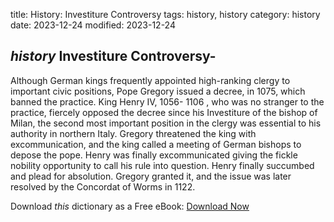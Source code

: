 title: History: Investiture Controversy
tags: history, history
category: history
date: 2023-12-24
modified: 2023-12-24

## _history_  Investiture Controversy-
Although German kings frequently
  appointed high-ranking clergy to important civic positions, Pope
  Gregory issued a decree, in   1075,
 which banned the practice.
  King Henry IV,   1056-
1106
, who was no stranger to the
  practice, fiercely opposed the decree since his Investiture of the
  bishop of Milan, the second most important position in the clergy
  was essential to his authority in northern Italy.  Gregory
  threatened the king with excommunication, and the king called a
  meeting of German bishops to depose the pope.   Henry was finally
  excommunicated giving the fickle nobility opportunity to call  his
  rule into question.   Henry finally succumbed and plead for
  absolution.   Gregory granted it, and the issue was later resolved
  by the Concordat of Worms in   1122.


Download *this* dictionary as a Free eBook: [Download Now]({static}static/CairnsHistoryDictionary.pdf)

